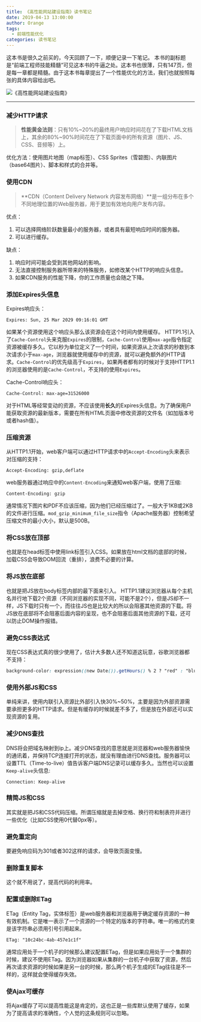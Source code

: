 ```yaml
---
title: 《高性能网站建设指南》读书笔记
date: 2019-04-13 13:00:00
author: Orange
tags:
  - 前端性能优化
categories: 读书笔记
---
```


这本书是很久之前买的，今天回顾了一下，顺便记录一下笔记。
本书的副标题是“前端工程师技能精髓”可见这本书的牛逼之处。这本书也很薄，只有147页，但是每一章都是精髓。由于这本书每章提出了一个性能优化的方法，我们也就按照每张的具体内容给出吧。

![《高性能网站建设指南》](1.jpg)

----

### 减少HTTP请求 ###

> **性能黄金法则**：只有10%~20%的最终用户响应时间花在了下载HTML文档上，其余的80%~90%时间花在了下载页面中的所有资源（图片、JS、CSS、音频等）上。

优化方法：使用图片地图（map标签）、CSS Sprites（雪碧图）、内联图片（base64图片）、脚本和样式的合并等。

### 使用CDN ###

> **CDN（Content Delivery Network 内容发布网络）**是一组分布在多个不同地理位置的Web服务器，用于更加有效地向用户发布内容。

优点：
1. 可以选择网络阶跃数量最小的服务器，或者具有最短响应时间的服务器。
2. 可以进行缓存。

缺点：
1. 响应时间可能会受到其他网站的影响。
2. 无法直接控制服务器所带来的特殊服务，如修改某个HTTP的响应头信息。
3. 如果CDN服务的性能下降，你的工作质量也会随之下降。

### 添加Expires头信息 ###

Expires响应头：
```HTTP
Expires: Sun, 25 Mar 2029 09:16:01 GMT
```

如果某个资源使用这个响应头那么该资源会在这个时间内使用缓存。
HTTP1.1引入了`Cache-Control`头来克服`Expires`的限制，`Cache-Control`使用`max-age`指令指定资源被缓存多久。它以秒为单位定义了一个时间，如果资源从上次请求的秒数到本次请求小于`max-age`，浏览器就使用缓存中的资源，就可以避免额外的HTTP请求。`Cache-Control`的优先级高于`Expires`，如果两者都有的时候对于支持HTTP1.1的浏览器使用的是`Cache-Control`，不支持的使用`Expires`。

Cache-Control响应头：
```HTTP
Cache-Control: max-age=31526000
```

对于HTML等经常变动的资源，不应该使用**长久**的Expires头信息。为了确保用户能获取资源的最新版本，需要在所有HTML页面中修改资源的文件名（如加版本号或者hash值）。

### 压缩资源 ###

从HTTP1.1开始，web客户端可以通过HTTP请求中的`Accept-Encoding`头来表示对压缩的支持：

```HTTP
Accept-Encoding: gzip,deflate
```

web服务器通过响应中的`Content-Encoding`来通知web客户端，使用了压缩:

```HTTP
Content-Encoding: gzip
```

通常情况下图片和PDF不应该压缩，因为他们已经压缩过了。一般大于1KB或2KB的文件进行压缩。`mod_gzip_minimum_file_size`指令（Apache服务器）控制希望压缩文件的最小大小，默认是500B。

### 将CSS放在顶部 ###

也就是在head标签中使用link标签引入CSS。如果放在html文档的底部的时候，加载CSS会导致DOM回流（重排），浪费不必要的计算。

### 将JS放在底部 ###

也就是把JS放在body标签内部的最下面来引入。
HTTP1.1建议浏览器从每个主机名并行地下载2个资源（不同浏览器的实现不同，可能不是2个），但是JS却不一样，JS下载时只有一个，而往往JS也是比较大的所以会阻塞其他资源的下载。将JS放在底部将不会阻塞后面内容的呈现，也不会阻塞后面其他资源的下载，还可以防止DOM操作报错。

### 避免CSS表达式 ###

现在CSS表达式真的很少使用了，估计大多数人还不知道这玩意，谷歌浏览器都不支持：
```CSS
background-color: expression((new Date()).getHours() % 2 ? "red" : "blue")
```

### 使用外部JS和CSS ###

单纯来讲，使用内联引入资源比外部引入快30%~50%，主要是因为外部资源需要承担更多的HTTP请求。但是有缓存的时候就差不多了，但是放在外部还可以实现资源的复用。

### 减少DNS查找 ###

DNS将会把域名映射到ip上。减少DNS查找的意思就是浏览器和web服务器愉快的通讯着，并保持TCP连接打开的状态，就没有理由进行DNS查找。服务器可以设置TTL（Time-to-live）值告诉客户端DNS记录可以缓存多久。当然也可以设置`Keep-alive`头信息:
```HTTP
Connection: Keep-alive
```

### 精简JS和CSS ###

其实就是把JS和CSS代码压缩。所谓压缩就是去掉空格、换行符和制表符并进行一些优化（比如CSS使用0代替0px等）。

### 避免重定向 ###

要避免响应码为301或者302这样的请求，会导致页面变慢。

### 删除重复脚本 ###

这个就不用说了，提高代码的利用率。

### 配置或删除ETag ###

ETag（Entity Tag，实体标签）是web服务器和浏览器用于确定缓存资源的一种有效机制。它是唯一表示了一个资源的一个特定的版本的字符串。唯一的格式约束是该字符串必须用引号引用起来。
```HTTP
ETag: "10c24bc-4ab-457e1c1f"
```

通常应用处于一个机子的时候那么建议配置ETag，但是如果应用处于一个集群的时候，建议不使用ETag。因为浏览器如果从集群的一台机子中获取了资源，然后再次请求资源的时候如果是另一台的时候，那么两个机子生成的ETag往往是不一样的，这样就会使得缓存失效。

### 使Ajax可缓存 ###

将Ajax缓存了可以提高性能这是肯定的，这也正是一些库默认使用了缓存，如果为了提高请求的准确性，个人觉的这条规则可以忽略。
